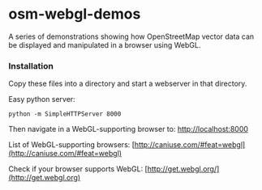 osm-webgl-demos
============

A series of demonstrations showing how OpenStreetMap vector data can be displayed and manipulated in a browser using WebGL.

### Installation

Copy these files into a directory and start a webserver in that directory.

Easy python server:

    python -m SimpleHTTPServer 8000

Then navigate in a WebGL-supporting browser to: [http://localhost:8000](http://localhost:8000)

List of WebGL-supporting browsers: [http://caniuse.com/#feat=webgl](http://caniuse.com/#feat=webgl)

Check if your browser supports WebGL: [http://get.webgl.org/](http://get.webgl.org)
